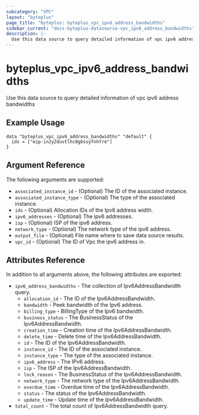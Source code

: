 ```yaml
---
subcategory: "VPC"
layout: "byteplus"
page_title: "Byteplus: byteplus_vpc_ipv6_address_bandwidths"
sidebar_current: "docs-byteplus-datasource-vpc_ipv6_address_bandwidths"
description: |-
  Use this data source to query detailed information of vpc ipv6 address bandwidths
---
```

# byteplus_vpc_ipv6_address_bandwidths
Use this data source to query detailed information of vpc ipv6 address bandwidths
## Example Usage
```hcl
data "byteplus_vpc_ipv6_address_bandwidths" "default" {
  ids = ["eip-in2y2duvtlhc8gbssyfnhfre"]
}
```
## Argument Reference
The following arguments are supported:
* `associated_instance_id` - (Optional) The ID of the associated instance.
* `associated_instance_type` - (Optional) The type of the associated instance.
* `ids` - (Optional) Allocation IDs of the Ipv6 address width.
* `ipv6_addresses` - (Optional) The ipv6 addresses.
* `isp` - (Optional) ISP of the ipv6 address.
* `network_type` - (Optional) The network type of the ipv6 address.
* `output_file` - (Optional) File name where to save data source results.
* `vpc_id` - (Optional) The ID of Vpc the ipv6 address in.

## Attributes Reference
In addition to all arguments above, the following attributes are exported:
* `ipv6_address_bandwidths` - The collection of Ipv6AddressBandwidth query.
    * `allocation_id` - The ID of the Ipv6AddressBandwidth.
    * `bandwidth` - Peek bandwidth of the Ipv6 address.
    * `billing_type` - BillingType of the Ipv6 bandwidth.
    * `business_status` - The BusinessStatus of the Ipv6AddressBandwidth.
    * `creation_time` - Creation time of the Ipv6AddressBandwidth.
    * `delete_time` - Delete time of the Ipv6AddressBandwidth.
    * `id` - The ID of the Ipv6AddressBandwidth.
    * `instance_id` - The ID of the associated instance.
    * `instance_type` - The type of the associated instance.
    * `ipv6_address` - The IPv6 address.
    * `isp` - The ISP of the Ipv6AddressBandwidth.
    * `lock_reason` - The BusinessStatus of the Ipv6AddressBandwidth.
    * `network_type` - The network type of the Ipv6AddressBandwidth.
    * `overdue_time` - Overdue time of the Ipv6AddressBandwidth.
    * `status` - The status of the Ipv6AddressBandwidth.
    * `update_time` - Update time of the Ipv6AddressBandwidth.
* `total_count` - The total count of Ipv6AddressBandwidth query.



